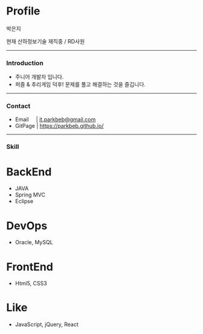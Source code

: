 Profile
==============

박은지

현재 산하정보기술 재직중 / RD사원
*****
### Introduction

* 주니어 개발자 입니다.
* 퍼즐 & 추리게임 덕후! 문제를 풀고 해결하는 것을 즐깁니다.

* * *
### Contact

* Email&nbsp;&nbsp;&nbsp;&nbsp;&nbsp;| it.parkbeb@gmail.com
* GitPage | https://parkbeb.github.io/

* * *
### Skill

# BackEnd

* JAVA
* Spring MVC
* Eclipse

# DevOps

* Oracle, MySQL

# FrontEnd

* Html5, CSS3

# Like

* JavaScript, jQuery, React


